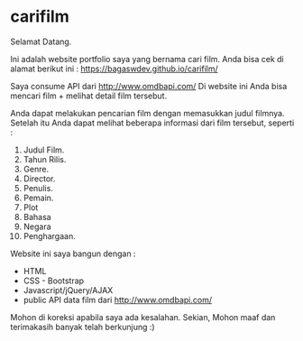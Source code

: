 # carifilm

Selamat Datang.

Ini adalah website portfolio saya yang bernama cari film. 
Anda bisa cek di alamat berikut ini : https://bagaswdev.github.io/carifilm/

Saya consume API dari http://www.omdbapi.com/
Di website ini Anda bisa mencari film + melihat detail film tersebut.

Anda dapat melakukan pencarian film dengan memasukkan judul filmnya. Setelah itu Anda dapat melihat beberapa informasi dari film tersebut, seperti :

1. Judul Film.
2. Tahun Rilis.
3. Genre.
4. Director.
5. Penulis.
6. Pemain.
7. Plot
8. Bahasa
9. Negara
10. Penghargaan.


Website ini saya bangun dengan :
- HTML
- CSS - Bootstrap
- Javascript/jQuery/AJAX
- public API data film dari http://www.omdbapi.com/

Mohon di koreksi apabila saya ada kesalahan.
Sekian, Mohon maaf dan terimakasih banyak telah berkunjung :)
